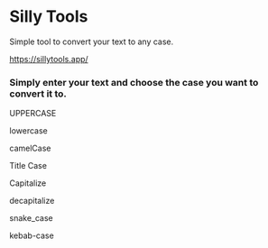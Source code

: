 # Silly Tools
Simple tool to convert your text to any case.

https://sillytools.app/

### Simply enter your text and choose the case you want to convert it to.

  UPPERCASE
  
  lowercase
  
  camelCase
  
  Title Case
  
  Capitalize
  
  decapitalize
  
  snake_case
  
  kebab-case

